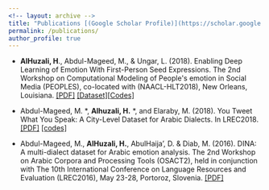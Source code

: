 ```yaml
---
<!-- layout: archive -->
title: "Publications [(Google Scholar Profile)](https://scholar.google.com/citations?user=gLZgtuMAAAAJ&hl=en)"
permalink: /publications/
author_profile: true
---
```

* **AlHuzali, H**., Abdul-Mageed, M., & Ungar, L. (2018). Enabling Deep Learning of Emotion With First-Person Seed Expressions. The 2nd Workshop on Computational Modeling of People's emotion in Social Media (PEOPLES), co-located with (NAACL-HLT2018), New Orleans, Louisiana. [[PDF]](http://aclweb.org/anthology/W18-1104) [[Dataset]](https://github.com/UBC-NLP/ara_emotion_naacl2018)[[Codes]](https://github.com/hasanhuz/Arabic_emotion_project)

* Abdul-Mageed, M. *, **Alhuzali, H.** *, and Elaraby, M. (2018). You Tweet What You Speak: A City-Level Dataset for Arabic Dialects. In LREC2018.[[PDF]](http://www.lrec-conf.org/proceedings/lrec2018/pdf/929.pdf) [[codes]](https://github.com/hasanhuz/Location_Analysis_Project) 


* Abdul-Mageed, M., **AlHuzali, H.**, AbulHaija’, D. & Diab, M. (2016). DINA: A multi-dialect dataset for Arabic emotion analysis. The 2nd Workshop on Arabic Corpora and Processing Tools (OSACT2), held in conjunction with The 10th International Conference on Language Resources and Evaluation (LREC2016), May 23-28, Portoroz, Slovenia. [[PDF]](http://www.lrec-conf.org/proceedings/lrec2016/workshops/LREC2016Workshop-OSACT2_Proceedings.pdf#page=34)
